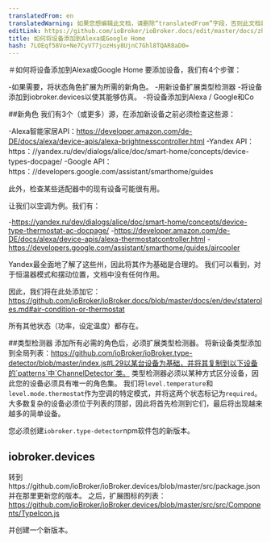 ```yaml
---
translatedFrom: en
translatedWarning: 如果您想编辑此文档，请删除“translatedFrom”字段，否则此文档将再次自动翻译
editLink: https://github.com/ioBroker/ioBroker.docs/edit/master/docs/zh-cn/dev/adddevice.md
title: 如何将设备添加到Alexa或Google Home
hash: 7LOEqf58Vo+Ne7CyV77jozHsy8UjnC7Ghl8TQAR8aD0=
---
```

＃如何将设备添加到Alexa或Google Home
要添加设备，我们有4个步骤：

-如果需要，将状态角色扩展为所需的新角色。
-用新设备扩展类型检测器
-将设备添加到iobroker.devices以使其能够仿真。
-将设备添加到Alexa / Google和Co

##新角色
我们有3个（或更多）源，在添加新设备之前必须检查这些源：

-Alexa智能家居API：https://developer.amazon.com/de-DE/docs/alexa/device-apis/alexa-brightnesscontroller.html
-Yandex API：https：//yandex.ru/dev/dialogs/alice/doc/smart-home/concepts/device-types-docpage/
-Google API：https：//developers.google.com/assistant/smarthome/guides

此外，检查某些适配器中的现有设备可能很有用。

让我们以空调为例。我们有：

-https://yandex.ru/dev/dialogs/alice/doc/smart-home/concepts/device-type-thermostat-ac-docpage/
-https://developer.amazon.com/de-DE/docs/alexa/device-apis/alexa-thermostatcontroller.html
-https://developers.google.com/assistant/smarthome/guides/aircooler

Yandex最全面地了解了这些州，因此将其作为基础是合理的。
我们可以看到，对于恒温器模式和摆动位置，文档中没有任何作用。

因此，我们将在此处添加它：https://github.com/ioBroker/ioBroker.docs/blob/master/docs/en/dev/stateroles.md#air-condition-or-thermostat

所有其他状态（功率，设定温度）都存在。

##类型检测器
添加所有必需的角色后，必须扩展类型检测器。
将新设备类型添加到全局列表：https://github.com/ioBroker/ioBroker.type-detector/blob/master/index.js#L29以某台设备为基础，并将其复制到以下设备的`patterns`中`ChannelDetector`类。
类型检测器必须以某种方式区分设备，因此您的设备必须具有唯一的角色集。
我们将`level.temperature`和`level.mode.thermostat`作为空调的特定模式，并将这两个状态标记为`required`。
大多数复杂的设备必须位于列表的顶部，因此将首先检测到它们，最后将出现越来越多的简单设备。

您必须创建`iobroker.type-detector`npm软件包的新版本。

 ## iobroker.devices
转到https://github.com/ioBroker/ioBroker.devices/blob/master/src/package.json并在那里更新您的版本。
之后，扩展图标的列表：https://github.com/ioBroker/ioBroker.devices/blob/master/src/src/Components/TypeIcon.js

 并创建一个新版本。